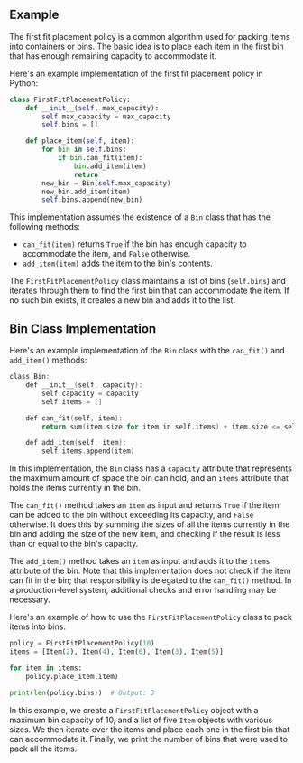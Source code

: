 ## Example
The first fit placement policy is a common algorithm used for packing items into containers or bins. The basic idea is to place each item in the first bin that has enough remaining capacity to accommodate it.

Here's an example implementation of the first fit placement policy in Python:
```python
class FirstFitPlacementPolicy:
    def __init__(self, max_capacity):
        self.max_capacity = max_capacity
        self.bins = []

    def place_item(self, item):
        for bin in self.bins:
            if bin.can_fit(item):
                bin.add_item(item)
                return
        new_bin = Bin(self.max_capacity)
        new_bin.add_item(item)
        self.bins.append(new_bin)
```

This implementation assumes the existence of a `Bin` class that has the following methods:

-   `can_fit(item)` returns `True` if the bin has enough capacity to accommodate the item, and `False` otherwise.
-   `add_item(item)` adds the item to the bin's contents.

The `FirstFitPlacementPolicy` class maintains a list of bins (`self.bins`) and iterates through them to find the first bin that can accommodate the item. If no such bin exists, it creates a new bin and adds it to the list.

## Bin Class Implementation

Here's an example implementation of the `Bin` class with the `can_fit()` and `add_item()` methods:

```c
class Bin:
    def __init__(self, capacity):
        self.capacity = capacity
        self.items = []

    def can_fit(self, item):
        return sum(item.size for item in self.items) + item.size <= self.capacity

    def add_item(self, item):
        self.items.append(item)
```

In this implementation, the `Bin` class has a `capacity` attribute that represents the maximum amount of space the bin can hold, and an `items` attribute that holds the items currently in the bin.

The `can_fit()` method takes an `item` as input and returns `True` if the item can be added to the bin without exceeding its capacity, and `False` otherwise. It does this by summing the sizes of all the items currently in the bin and adding the size of the new item, and checking if the result is less than or equal to the bin's capacity.

The `add_item()` method takes an `item` as input and adds it to the `items` attribute of the bin. Note that this implementation does not check if the item can fit in the bin; that responsibility is delegated to the `can_fit()` method. In a production-level system, additional checks and error handling may be necessary.

Here's an example of how to use the `FirstFitPlacementPolicy` class to pack items into bins:
```python
policy = FirstFitPlacementPolicy(10)
items = [Item(2), Item(4), Item(6), Item(3), Item(5)]

for item in items:
    policy.place_item(item)

print(len(policy.bins))  # Output: 3
```
In this example, we create a `FirstFitPlacementPolicy` object with a maximum bin capacity of 10, and a list of five `Item` objects with various sizes. We then iterate over the items and place each one in the first bin that can accommodate it. Finally, we print the number of bins that were used to pack all the items.